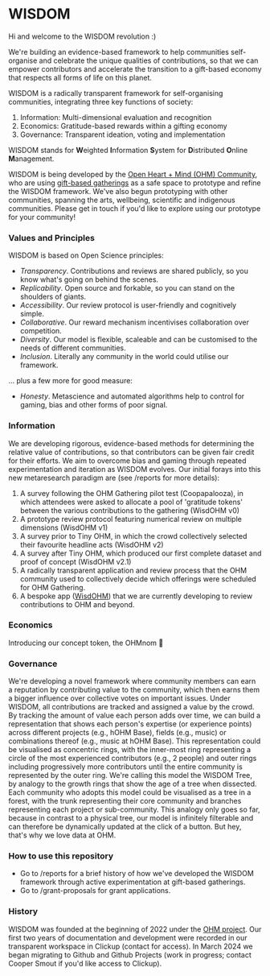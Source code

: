 # WISDOM

Hi and welcome to the WISDOM revolution :)

We're building an evidence-based framework to help communities self-organise and celebrate the unique qualities of contributions, so that we can empower contributors and accelerate the transition to a gift-based economy that respects all forms of life on this planet. 

WISDOM is a radically transparent framework for self-organising communities, integrating three key functions of society:
1. Information: Multi-dimensional evaluation and recognition
2. Economics: Gratitude-based rewards within a gifting economy
3. Governance: Transparent ideation, voting and implementation

WISDOM stands for 
**W**eighted
**I**nformation 
**S**ystem for 
**D**istributed 
**O**nline 
**M**anagement.

WISDOM is being developed by the [Open Heart + Mind (OHM) Community](https://github.com/openheartmind), who are using [gift-based gatherings](https://github.com/openheartmind/OHM-Gathering/) as a safe space to prototype and refine the WISDOM framework. We've also begun prototyping with other communities, spanning the arts, wellbeing, scientific and indigenous communities. Please get in touch if you'd like to explore using our prototype for your community! 

### Values and Principles
WISDOM is based on Open Science principles:
- _Transparency_. Contributions and reviews are shared publicly, so you know what's going on behind the scenes.
- _Replicability_. Open source and forkable, so you can stand on the shoulders of giants.
- _Accessibility_. Our review protocol is user-friendly and cognitively simple.
- _Collaborative_. Our reward mechanism incentivises collaboration over competition.
- _Diversity_. Our model is flexible, scaleable and can be customised to the needs of different communities. 
- _Inclusion_. Literally any community in the world could utilise our framework.

... plus a few more for good measure:
- _Honesty_. Metascience and automated algorithms help to control for gaming, bias and other forms of poor signal. 

### Information
We are developing rigorous, evidence-based methods for determining the relative value of contributions, so that contributors can be given fair credit for their efforts. We aim to overcome bias and gaming through repeated experimentation and iteration as WISDOM evolves. Our initial forays into this new metaresearch paradigm are (see /reports for more details): 

1. A survey following the OHM Gathering pilot test (Coopapalooza), in which attendees were asked to allocate a pool of 'gratitude tokens' between the various contributions to the gathering (WisdOHM v0)
2. A prototype review protocol featuring numerical review on multiple dimensions (WisdOHM v1)
3. A survey prior to Tiny OHM, in which the crowd collectively selected their favourite headline acts (WisdOHM v2)
4. A survey after Tiny OHM, which produced our first complete dataset and proof of concept (WisdOHM v2.1)
5. A radically transparent application and review process that the OHM community used to collectively decide which offerings were scheduled for OHM Gathering.
6. A bespoke app ([WisdOHM](https://github.com/openheartmind/wisdohm)) that we are currently developing to review contributions to OHM and beyond.  

### Economics
Introducing our concept token, the OHMnom 🎉 

### Governance
We're developing a novel framework where community members can earn a reputation by contributing value to the community, which then earns them a bigger influence over collective votes on important issues. Under WISDOM, all contributions are tracked and assigned a value by the crowd. By tracking the amount of value each person adds over time, we can build a representation that shows each person's expertise (or experience points) across different projects (e.g., hOHM Base), fields (e.g., music) or combinations thereof (e.g., music at hOHM Base). This representation could be visualised as concentric rings, with the inner-most ring representing a circle of the most experienced contributors (e.g., 2 people) and outer rings including progressively more contributors until the entire community is represented by the outer ring. We're calling this model the WISDOM Tree, by analogy to the growth rings that show the age of a tree when dissected. Each community who adopts this model could be visualised as a tree in a forest, with the trunk representing their core community and branches representing each project or sub-community. This analogy only goes so far, because in contrast to a physical tree, our model is infinitely filterable and can therefore be dynamically updated at the click of a button. But hey, that's why we love data at OHM. 

### How to use this repository
- Go to /reports for a brief history of how we've developed the WISDOM framework through active experimentation at gift-based gatherings.
- Go to /grant-proposals for grant applications. 

### History
WISDOM was founded at the beginning of 2022 under the [OHM project](https://github.com/openheartmind). Our first two years of documentation and development were recorded in our transparent workspace in Clickup (contact for access). In March 2024 we began migrating to Github and Github Projects (work in progress; contact Cooper Smout if you'd like access to Clickup).

